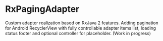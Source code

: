 # RxPagingAdapter
Custom adapter realization based on RxJava 2 features. Adding pagination for Android RecyclerView with fully controllable adapter items list, loading status footer and optional controller for placeholder. (Work in progress)
